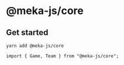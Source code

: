 # @meka-js/core

## Get started

```
yarn add @meka-js/core
```

```
import { Game, Team } from "@meka-js/core";
```
